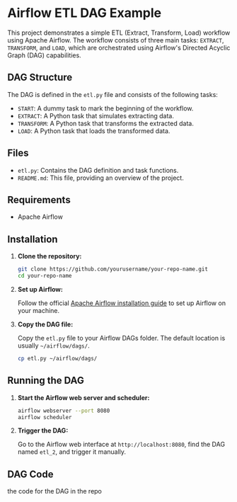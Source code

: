 # Airflow ETL DAG Example

This project demonstrates a simple ETL (Extract, Transform, Load) workflow using Apache Airflow. The workflow consists of three main tasks: `EXTRACT`, `TRANSFORM`, and `LOAD`, which are orchestrated using Airflow's Directed Acyclic Graph (DAG) capabilities.

## DAG Structure

The DAG is defined in the `etl.py` file and consists of the following tasks:
- `START`: A dummy task to mark the beginning of the workflow.
- `EXTRACT`: A Python task that simulates extracting data.
- `TRANSFORM`: A Python task that transforms the extracted data.
- `LOAD`: A Python task that loads the transformed data.

## Files

- `etl.py`: Contains the DAG definition and task functions.
- `README.md`: This file, providing an overview of the project.

## Requirements

- Apache Airflow

## Installation

1. **Clone the repository:**

    ```bash
    git clone https://github.com/yourusername/your-repo-name.git
    cd your-repo-name
    ```

2. **Set up Airflow:**
   
   Follow the official [Apache Airflow installation guide](https://airflow.apache.org/docs/apache-airflow/stable/installation.html) to set up Airflow on your machine.

3. **Copy the DAG file:**

    Copy the `etl.py` file to your Airflow DAGs folder. The default location is usually `~/airflow/dags/`.

    ```bash
    cp etl.py ~/airflow/dags/
    ```

## Running the DAG

1. **Start the Airflow web server and scheduler:**

    ```bash
    airflow webserver --port 8080
    airflow scheduler
    ```

2. **Trigger the DAG:**

    Go to the Airflow web interface at `http://localhost:8080`, find the DAG named `etl_2`, and trigger it manually.

## DAG Code

 the code for the DAG in the repo
